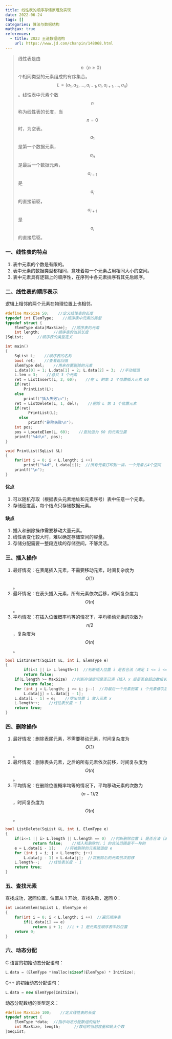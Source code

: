 ```yaml
---
title: 线性表的顺序存储原理及实现
date: 2022-06-24
tags: []
categories: 算法与数据结构
mathjax: true
references:
  - title: 2023 王道数据结构
    url: https://www.jd.com/chanpin/148068.html
---
```


> 线性表是由 $$n（n \geq 0）$$个相同类型的元素组成的有序集合。$$L =\left( a_{1},a_{2},\ldots ,a_{i-1},a_{i},a_{i+1},\ldots ,a_{n}\right)$$。线性表中元素个数$$n$$称为线性表的长度，当$$n = 0$$时，为空表。$$a_{1}$$是第一个数据元素，$$a_{n}$$是最后一个数据元素，$$a_{i-1}$$是$$a_{i}$$的直接前驱，$$a_{i+1}$$是$$a_{i}$$的直接后驱。

<!--more-->

### 一、线性表的特点

1.  表中元素的个数是有限的。
2.  表中元素的数据类型都相同，意味着每一个元素占用相同大小的空间。
3.  表中元素具有逻辑上的顺序性，在序列中各元素排序有其先后顺序。

### 二、线性表的顺序表示

逻辑上相邻的两个元素在物理位置上也相邻。

```cpp
#define MaxSize 50;    //定义线性表的长度
typedef int ElemType;    //顺序表中元素的类型
typedef struct {
  	ElemType data[MaxSize];  //顺序表的元素
  	int length;      //顺序表的当前长度
}SqList;      //顺序表的类型定义

int main()
{
  	SqList L;    //顺序表的名称
  	bool ret;    //查看返回值
  	ElemType del;    //用来存要删除的元素
  	L.data[0] = 1; L.data[1] = 2; L.data[2] = 3;  //手动赋值
  	L.len = 3;    //总共 3 个元素
  	ret = ListInsert(L, 2, 60);    //在 L 的第 2 个位置插入元素 60
  	if(ret)
      	PrintList(L);
  	else
      	printf("插入失败\n");
  	ret = ListDelete(L, 1, del);    //删除 L 第 1 个位置元素
    if(ret)
          PrintList(L);
      else
          printf("删除失败\n");
  	int pos;
  	pos = LocateElem(L, 60);    //查找值为 60 的元素位置
  	printf("%4d\n", pos);
}

void PrintList(SqList &L)
{
  	for(int i = 0; i < L.length; i ++)
      	printf("%4d", L.data[i]);  //所有元素打印到一排，一个元素占4个空间
  	printf("\n");
}
```

#### 优点

1.  可以随机存取（根据表头元素地址和元素序号）表中任意一个元素。
2.  存储密度高，每个结点只存储数据元素。

#### 缺点

1.  插入和删除操作需要移动大量元素。
2.  线性表变化较大时，难以确定存储空间的容量。
3.  存储分配需要一整段连续的存储空间，不够灵活。

### 三、插入操作

1.   最好情况：在表尾插入元素，不需要移动元素，时间复杂度为$$O(1)$$。
2.   最坏情况：在表头插入元素，所有元素依次后移，时间复杂度为$$O(n)$$。
3.   平均情况：在插入位置概率均等的情况下，平均移动元素的次数为$$n/2$$，复杂度为$$O(n)$$。

```cpp
bool ListInsert(SqList &L, int i, ElemType e)
{
		if(i<1 || i> L.length+1)  //判断插入位置 i 是否合法（满足 1 <= i <= len+1）
      	return false;
    if(L.length >= MaxSize)  //判断存储空间是否已满（插入 x 后是否会超出数组长度）
      	return false;
    for (int j = L.length; j >= i; j--)  //将最后一个元素到第 i 个元素依次后移一位
        L.data[j] = L.data[j - 1];
    L.data[i - 1] = e;    //空出位置 i 放入元素 x
    L.length++;    //线性表长度 + 1
  	return true;
}
```

### 四、删除操作

1.   最好情况：删除表尾元素，不需要移动元素，时间复杂度为$$O(1)$$。
2.   最坏情况：删除表头元素，之后的所有元素依次前移，时间复杂度为$$O(n)$$。
3.   平均情况：在删除位置概率均等的情况下，平均移动元素的次数为$$(n-1)/2$$，时间复杂度为$$O(n)$$。

```cpp
bool ListDelete(SqList &L, int i, ElemType e)
{
    if(i<=1 || i> L.length || L.length == 0)  //判断删除位置 i 是否合法（满足 1 <= i <= len），且顺序表不能为0
            return false;    //插入和删除时，i 的合法范围是不一样的
    e = L.data[i - 1];    //将被删除的元素赋值给 e
    for (int j = i; j < L.length; j++)
        L.data[j - 1] = L.data[j];  //将删除后的元素依次前移
    L.length--;    //线性表长度 - 1
  	return true;
}
```

### 五、查找元素

查找成功，返回位置。位置从 1 开始，查找失败，返回 0：

```cpp
int LocateElem(SqList L, ElemType e)
{
  	for(int i = 0; i < L.length; i ++)  //遍历顺序表
      	if(L.data[i] == e)
          	return i + 1;  //i + 1 是元素在顺序表中的位置
  	return 0;
}
```

### 六、动态分配

C 语言的初始动态分配语句：

```c
L.data = (ElemType *)malloc(sizeof(ElemType) * InitSize);
```

C++ 的初始动态分配语句：

```cpp
L.data = new ElemType[InitSize];
```

动态分配数组的类型定义：

```cpp
#define MaxSize 100;    //定义线性表的长度
typedef struct {
  	ElemType *data;  //指示动态分配数组的指针
  	int MaxSize, length;      //数组的当前容量和最大个数
}SeqList;     
```

